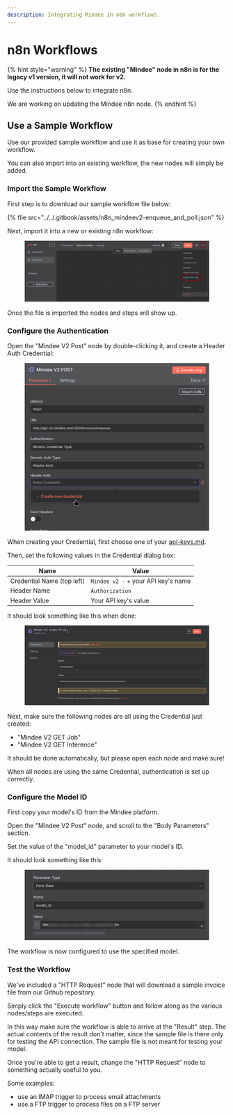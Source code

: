 ```yaml
---
description: Integrating Mindee in n8n workflows.
---
```


# n8n Workflows

{% hint style="warning" %}
**The existing "Mindee" node in n8n is for the legacy v1 version, it will not work for v2.**

Use the instructions below to integrate n8n.

We are working on updating the Mindee n8n node.
{% endhint %}

## Use a Sample Workflow

Use our provided sample workflow and use it as base for creating your own workflow.

You can also import into an existing workflow, the new nodes will simply be added.

### Import the Sample Workflow

First step is to download our sample workflow file below:

{% file src="../../.gitbook/assets/n8n_mindeev2-enqueue_and_poll.json" %}

Next, import it into a new or existing n8n workflow:

<figure><img src="../../.gitbook/assets/n8n_import-workflow-file.png" alt=""><figcaption></figcaption></figure>

Once the file is imported the nodes and steps will show up.

### Configure the Authentication

Open the "Mindee V2 Post" node by double-clicking it, and create a Header Auth Credential:

<figure><img src="../../.gitbook/assets/n8n_create-auth-credentials.png" alt=""><figcaption></figcaption></figure>

When creating your Credential, first choose one of your [api-keys.md](../api-keys.md "mention").

Then, set the following values in the Credential dialog box:

| Name                       | Value                               |
| -------------------------- | ----------------------------------- |
| Credential Name (top left) | `Mindee v2 -` + your API key's name |
| Header Name                | `Authorization`                     |
| Header Value               | Your API key's value                |

It should look something like this when done:

<figure><img src="../../.gitbook/assets/n8n_auth-params.png" alt=""><figcaption></figcaption></figure>

Next, make sure the following nodes are all using the Credential just created:

* "Mindee V2 GET Job"&#x20;
* "Mindee V2 GET Inference"

It should be done automatically, but please open each node and make sure!

When all nodes are using the same Credential, authentication is set up correctly.

### Configure the Model ID

First copy your model's ID from the Mindee platform.

Open the "Mindee V2 Post" node, and scroll to the "Body Parameters" section.

Set the value of the "model\_id" parameter to your model's ID.

It should look something like this:

<figure><img src="../../.gitbook/assets/n8n_model-id-param.png" alt=""><figcaption></figcaption></figure>

The workflow is now configured to use the specified model.

### Test the Workflow

We've included a "HTTP Request" node that will download a sample invoice file from our Github repository.

Simply click the "Execute workflow" button and follow along as the various nodes/steps are executed.

In this way make sure the workflow is able to arrive at the "Result" step. The actual contents of the result don't matter, since the sample file is there only for testing the API connection. The sample file is not meant for testing your model.

Once you're able to get a result, change the "HTTP Request" node to something actually useful to you.

Some examples:

* use an IMAP trigger to process email attachments
* use a FTP trigger to process files on a FTP server
